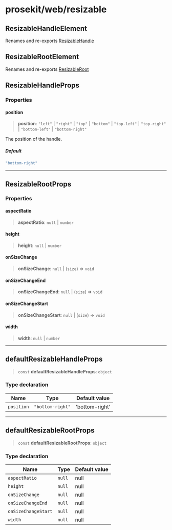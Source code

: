 # prosekit/web/resizable

<a id="ResizableHandleElement" name="ResizableHandleElement"></a>

## ResizableHandleElement

Renames and re-exports [ResizableHandle](../lit/resizable.md#ResizableHandle)

<a id="ResizableRootElement" name="ResizableRootElement"></a>

## ResizableRootElement

Renames and re-exports [ResizableRoot](../lit/resizable.md#ResizableRoot)

<a id="ResizableHandleProps" name="ResizableHandleProps"></a>

## ResizableHandleProps

### Properties

<a id="position" name="position"></a>

#### position

> **position**: `"left"` \| `"right"` \| `"top"` \| `"bottom"` \| `"top-left"` \| `"top-right"` \| `"bottom-left"` \| `"bottom-right"`

The position of the handle.

##### Default

```ts
"bottom-right"
```

***

<a id="ResizableRootProps" name="ResizableRootProps"></a>

## ResizableRootProps

### Properties

<a id="aspectRatio" name="aspectRatio"></a>

#### aspectRatio

> **aspectRatio**: `null` \| `number`

<a id="height" name="height"></a>

#### height

> **height**: `null` \| `number`

<a id="onSizeChange" name="onSizeChange"></a>

#### onSizeChange

> **onSizeChange**: `null` \| (`size`) => `void`

<a id="onSizeChangeEnd" name="onSizeChangeEnd"></a>

#### onSizeChangeEnd

> **onSizeChangeEnd**: `null` \| (`size`) => `void`

<a id="onSizeChangeStart" name="onSizeChangeStart"></a>

#### onSizeChangeStart

> **onSizeChangeStart**: `null` \| (`size`) => `void`

<a id="width" name="width"></a>

#### width

> **width**: `null` \| `number`

***

<a id="defaultResizableHandleProps" name="defaultResizableHandleProps"></a>

## defaultResizableHandleProps

> `const` **defaultResizableHandleProps**: `object`

### Type declaration

| Name | Type | Default value |
| ------ | ------ | ------ |
| `position` | `"bottom-right"` | 'bottom-right' |

***

<a id="defaultResizableRootProps" name="defaultResizableRootProps"></a>

## defaultResizableRootProps

> `const` **defaultResizableRootProps**: `object`

### Type declaration

| Name | Type | Default value |
| ------ | ------ | ------ |
| `aspectRatio` | `null` | null |
| `height` | `null` | null |
| `onSizeChange` | `null` | null |
| `onSizeChangeEnd` | `null` | null |
| `onSizeChangeStart` | `null` | null |
| `width` | `null` | null |
